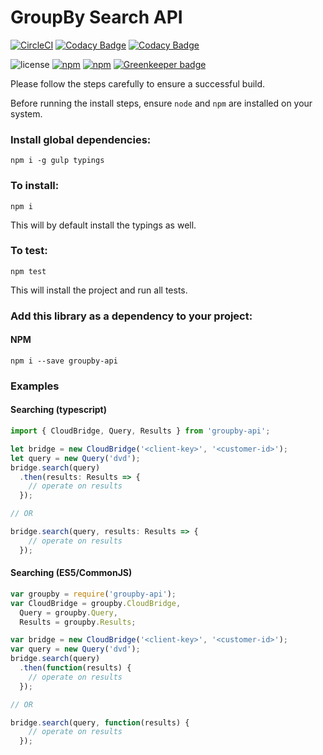 GroupBy Search API
========

[![CircleCI](https://circleci.com/gh/groupby/api-javascript.svg?style=svg)](https://circleci.com/gh/groupby/api-javascript)
[![Codacy Badge](https://api.codacy.com/project/badge/Grade/a94cf247a19f45cd9bdf344002f91da7)](https://www.codacy.com/app/GroupByInc/api-javascript?utm_source=github.com&amp;utm_medium=referral&amp;utm_content=groupby/api-javascript&amp;utm_campaign=Badge_Grade)
[![Codacy Badge](https://api.codacy.com/project/badge/Coverage/a94cf247a19f45cd9bdf344002f91da7)](https://www.codacy.com/app/GroupByInc/api-javascript?utm_source=github.com&amp;utm_medium=referral&amp;utm_content=groupby/api-javascript&amp;utm_campaign=Badge_Coverage)

![license](https://img.shields.io/github/license/groupby/api-javascript.svg)
[![npm](https://img.shields.io/npm/dm/groupby-api.svg)](https://www.npmjs.com/package/groupby-api)
[![npm](https://img.shields.io/npm/v/groupby-api.svg)](https://www.npmjs.com/package/groupby-api)
[![Greenkeeper badge](https://badges.greenkeeper.io/groupby/api-javascript.svg)](https://greenkeeper.io/)

Please follow the steps carefully to ensure a successful build.

Before running the install steps, ensure `node` and `npm` are installed on your system.

### Install global dependencies:

    npm i -g gulp typings

### To install:

    npm i

This will by default install the typings as well.


### To test:

    npm test

This will install the project and run all tests.


### Add this library as a dependency to your project:

#### NPM

    npm i --save groupby-api

### Examples

#### Searching (typescript)

```javascript
import { CloudBridge, Query, Results } from 'groupby-api';

let bridge = new CloudBridge('<client-key>', '<customer-id>');
let query = new Query('dvd');
bridge.search(query)
  .then(results: Results => {
    // operate on results
  });

// OR

bridge.search(query, results: Results => {
    // operate on results
  });
```

#### Searching (ES5/CommonJS)

```javascript
var groupby = require('groupby-api');
var CloudBridge = groupby.CloudBridge,
  Query = groupby.Query,
  Results = groupby.Results;

var bridge = new CloudBridge('<client-key>', '<customer-id>');
var query = new Query('dvd');
bridge.search(query)
  .then(function(results) {
    // operate on results
  });

// OR

bridge.search(query, function(results) {
    // operate on results
  });
```
